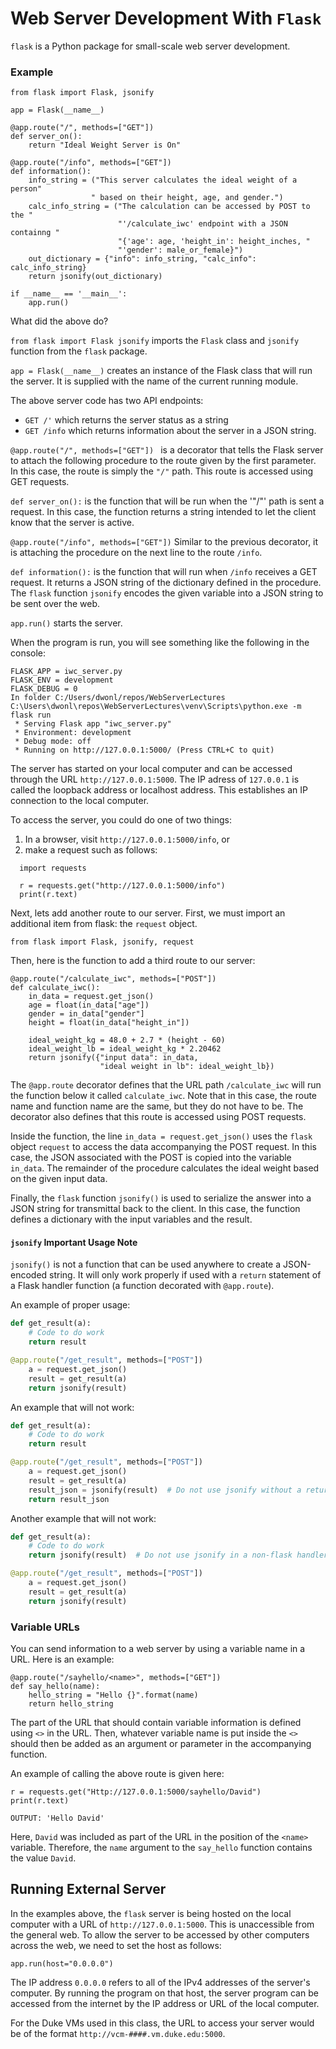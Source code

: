 # Web Server Development With `Flask`
`flask` is a Python package for small-scale web server development.

### Example
```
from flask import Flask, jsonify

app = Flask(__name__)

@app.route("/", methods=["GET"])
def server_on():
    return "Ideal Weight Server is On"

@app.route("/info", methods=["GET"])
def information():
    info_string = ("This server calculates the ideal weight of a person"
                  " based on their height, age, and gender.")
    calc_info_string = ("The calculation can be accessed by POST to the "
                        "'/calculate_iwc' endpoint with a JSON containng "
                        "{'age': age, 'height_in': height_inches, "
                        "'gender': male_or_female}")
    out_dictionary = {"info": info_string, "calc_info": calc_info_string}
    return jsonify(out_dictionary)
                 
if __name__ == '__main__':
    app.run()
```

What did the above do?

`from flask import Flask jsonify` imports the `Flask` class and `jsonify`
function from the `flask` package.

`app = Flask(__name__)`
creates an instance of the Flask class that will run the server.  It is 
supplied with the name of the current running module.

The above server code has two API endpoints:
* `GET /'` which returns the server status as a string
* `GET /info` which returns information about the server in a JSON string.

`@app.route("/", methods=["GET"]) `
is a decorator that tells the Flask server to attach the following procedure
to the route given by the first parameter.  In this case, the route is simply
the `"/"` path.  This route is accessed using GET requests.

`def server_on():` is the function that will be run when the '"/"' path
is sent a request.  In this case, the function returns a string intended to
let the client know that the server is active.

`@app.route("/info", methods=["GET"])`
Similar to the previous decorator, it is attaching the procedure on the next
line to the route `/info`.

`def information():`
is the function that will run when `/info` receives a GET request.  It
returns a JSON string of the dictionary defined in the procedure.  The
`flask` function `jsonify` encodes the given variable into a JSON string
to be sent over the web.

`app.run()` starts the server.  

When the program is run, you will see something like the following in the
console:
```
FLASK_APP = iwc_server.py
FLASK_ENV = development
FLASK_DEBUG = 0
In folder C:/Users/dwonl/repos/WebServerLectures
C:\Users\dwonl\repos\WebServerLectures\venv\Scripts\python.exe -m flask run
 * Serving Flask app "iwc_server.py"
 * Environment: development
 * Debug mode: off
 * Running on http://127.0.0.1:5000/ (Press CTRL+C to quit)
 ```
The server has started on your local computer and can be accessed through
the URL `http://127.0.0.1:5000`.  The IP adress of `127.0.0.1` is called the
loopback address or localhost address.  This establishes an IP connection
to the local computer.

To access the server, you could do one of two things:
1.  In a browser, visit `http://127.0.0.1:5000/info`, or
2.  make a request such as follows:  
  ```
    import requests

    r = requests.get("http://127.0.0.1:5000/info")
    print(r.text)
```
Next, lets add another route to our server.  First, we must import an
additional item from flask:  the `request` object.
```
from flask import Flask, jsonify, request
```
Then, here is the function to add a third route to our server:
```
@app.route("/calculate_iwc", methods=["POST"])
def calculate_iwc():
    in_data = request.get_json()
    age = float(in_data["age"])
    gender = in_data["gender"]
    height = float(in_data["height_in"])

    ideal_weight_kg = 48.0 + 2.7 * (height - 60)
    ideal_weight_lb = ideal_weight_kg * 2.20462
    return jsonify({"input data": in_data, 
                    "ideal weight in lb": ideal_weight_lb})
```
The `@app.route` decorator defines that the URL path `/calculate_iwc` will
run the function below it called `calculate_iwc`.  Note that in this case,
the route name and function name are the same, but they do not have to be.
The decorator also defines that this route is accessed using POST requests.

Inside the function, the line `in_data = request.get_json()` uses the `flask`
object `request` to access the data accompanying the POST request.  In this
case, the JSON associated with the POST is copied into the variable `in_data`.
The remainder of the procedure calculates the ideal weight based on the given
input data.  

Finally, the `flask` function `jsonify()` is used to serialize the answer
into a JSON string for transmittal back to the client.  In this case, the
function defines a dictionary with the input variables and the result.

#### `jsonify` Important Usage Note
`jsonify()` is not a function that can be used anywhere to create a 
JSON-encoded string.  It will only work properly if used with a `return` 
statement of a Flask handler function (a function decorated with `@app.route`).

An example of proper usage:
```python
def get_result(a):
    # Code to do work
    return result

@app.route("/get_result", methods=["POST"])
    a = request.get_json()
    result = get_result(a)
    return jsonify(result)
```
An example that will not work:  
```python
def get_result(a):
    # Code to do work
    return result

@app.route("/get_result", methods=["POST"])
    a = request.get_json()
    result = get_result(a)
    result_json = jsonify(result)  # Do not use jsonify without a return in a flask handler
    return result_json
```

Another example that will not work:
```python
def get_result(a):
    # Code to do work
    return jsonify(result)  # Do not use jsonify in a non-flask handler 

@app.route("/get_result", methods=["POST"])
    a = request.get_json()
    result = get_result(a)
    return jsonify(result)
```


### Variable URLs
You can send information to a web server by using a variable name in
a URL.  Here is an example:
```
@app.route("/sayhello/<name>", methods=["GET"])
def say_hello(name):
    hello_string = "Hello {}".format(name)
    return hello_string
```
The part of the URL that should contain variable information is defined
using `<>` in the URL.  Then, whatever variable name is put inside the `<>`
should then be added as an argument or parameter in the accompanying function.

An example of calling the above route is given here:
```
r = requests.get("Http://127.0.0.1:5000/sayhello/David")
print(r.text)

OUTPUT: 'Hello David'
```
Here, `David` was included as part of the URL in the position of the `<name>`
variable.  Therefore, the `name` argument to the `say_hello` function
contains the value `David`.  

## Running External Server
In the examples above, the `flask` server is being hosted on the local
computer with a URL of `http://127.0.0.1:5000`.  This is unaccessible from
the general web.  To allow the server to be accessed by other computers
across the web, we need to set the host as follows:
```
app.run(host="0.0.0.0")
```
The IP address `0.0.0.0` refers to all of the IPv4 addresses of the server's
computer.  By running the program on that host, the server program can
be accessed from the internet by the IP address or URL of the local computer.

For the Duke VMs used in this class, the URL to access your server would be
of the format `http://vcm-####.vm.duke.edu:5000`.  
